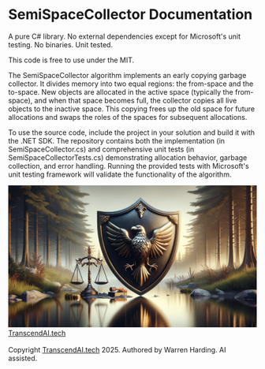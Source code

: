 # SemiSpaceCollector Documentation

A pure C# library. No external dependencies except for Microsoft's unit testing. No binaries. Unit tested.

This code is free to use under the MIT.

The SemiSpaceCollector algorithm implements an early copying garbage collector. It divides memory into two equal regions: the from-space and the to-space. New objects are allocated in the active space (typically the from-space), and when that space becomes full, the collector copies all live objects to the inactive space. This copying frees up the old space for future allocations and swaps the roles of the spaces for subsequent allocations.

To use the source code, include the project in your solution and build it with the .NET SDK. The repository contains both the implementation (in SemiSpaceCollector.cs) and comprehensive unit tests (in SemiSpaceCollectorTests.cs) demonstrating allocation behavior, garbage collection, and error handling. Running the provided tests with Microsoft's unit testing framework will validate the functionality of the algorithm.

![AI Image](aiimage.jpg)
[TranscendAI.tech](https://TranscendAI.tech)<br>
<br>
Copyright [TranscendAI.tech](https://TranscendAI.tech) 2025.
Authored by Warren Harding. AI assisted.
